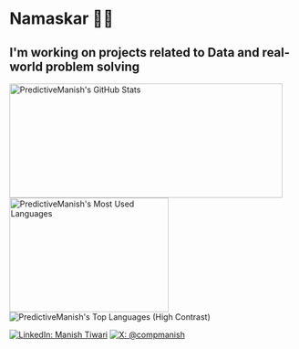 <!--![MasterHead](https://camo.githubusercontent.com/056e7476d3ce5dbab75be87c57ea62437aff5a218bccf8d0c4df0adaffc46e87/68747470733a2f2f696d616765732d7769786d702d6564333061383662386334636138383737373335393463322e7769786d702e636f6d2f662f63383363303034652d313337302d343735362d383865352d3430373164653739373038382f646764713862722d30396363376164362d613032312d343761352d623065302d3931376231326230663761372e676966) -->
<h1> Namaskar 🙏🏻</h1>

<h2> I'm working on projects related to Data and real-world problem solving </h2>

<img margin="auto" src="https://komarev.com/ghpvc/?username=PredictiveManish&color=orange&style=plastic&label=PROFILE+views" alt=""/>

<div>
  <!-- GitHub Stats -->
  <img height="200" width="479" alt="PredictiveManish's GitHub Stats" src="https://github-readme-stats.vercel.app/api?username=PredictiveManish&hide=contribs,stars&show=reviews,discussions_answered&show_icons=true&rank_icon=percentile&theme=transparent" />
  
  <!-- Top Languages -->
  <img height="200" width="279" alt="PredictiveManish's Most Used Languages" src="https://github-readme-stats.vercel.app/api/top-langs/?username=PredictiveManish&layout=compact&langs_count=10&theme=transparent" />
</div>

<!-- GitHub Streak can be used in future! -->
<!-- <a href="https://git.io/streak-stats">
  <img src="https://github-readme-streak-stats.herokuapp.com?user=PredictiveManish&theme=highcontrast" alt="PredictiveManish's GitHub Streak"/>
</a> -->

<!-- Top Languages (high contrast) -->
<img src="https://github-readme-stats.vercel.app/api/top-langs/?username=PredictiveManish&theme=highcontrast&hide_border=false&include_all_commits=true&count_private=true&layout=compact" alt="PredictiveManish's Top Languages (High Contrast)"/>


[![LinkedIn: Manish Tiwari](https://img.shields.io/badge/Manish_Tiwari--white?style=social&logo=linkedin)]([https://www.linkedin.com/in/johnstrunk/](https://www.linkedin.com/in/manish-tiwari-977741286/))
[![X: @compmanish](https://img.shields.io/twitter/url?label=%40compmanish&style=social&url=https%3A%2F%2Ftwitter.com%2Fcompmanish)](https://X.com/compmanish)
